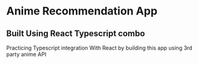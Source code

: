 # Anime Recommendation App

## Built Using React Typescript combo

<p>Practicing Typescript integration With React by building this app using 3rd party anime API</p>
